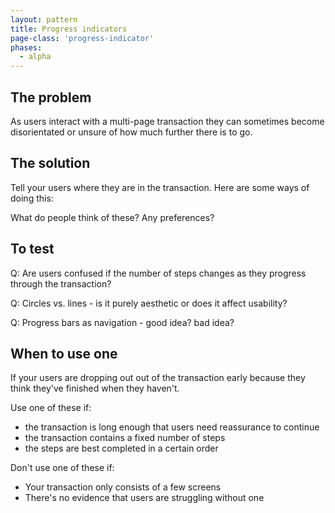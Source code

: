 ```yaml
---
layout: pattern
title: Progress indicators
page-class: 'progress-indicator'
phases:
  - alpha
---
```


## The problem

As users interact with a multi-page transaction they can sometimes become disorientated or unsure of how much further there is to go.

## The solution

Tell your users where they are in the transaction. Here are some ways of doing this:


What do people think of these? Any preferences?


## To test

Q: Are users confused if the number of steps changes as they progress through the transaction?

Q: Circles vs. lines - is it purely aesthetic or does it affect usability?

Q: Progress bars as navigation - good idea? bad idea?


## When to use one

If your users are dropping out out of the transaction early because they think they've finished when they haven't.

Use one of these if:
- the transaction is long enough that users need reassurance to continue
- the transaction contains a fixed number of steps
- the steps are best completed in a certain order

Don't use one of these if:
- Your transaction only consists of a few screens
- There's no evidence that users are struggling without one
